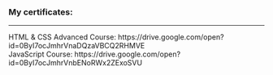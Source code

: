 <h3>My certificates:</h3>
<hr>
HTML & CSS Advanced Course: https://drive.google.com/open?id=0ByI7ocJmhrVnaDQzaVBCQ2RHMVE <br>
JavaScript Course: https://drive.google.com/open?id=0ByI7ocJmhrVnbENoRWx2ZExoSVU
